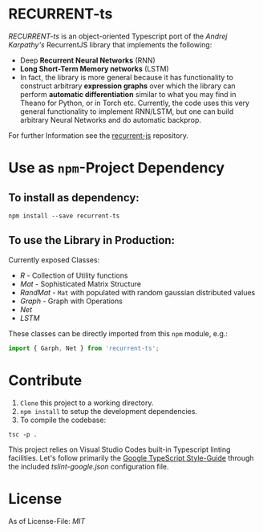 # RECURRENT-ts

*RECURRENT-ts* is an object-oriented Typescript port of the _Andrej Karpathy's_ RecurrentJS library that implements the following:

* Deep **Recurrent Neural Networks** (RNN) 
* **Long Short-Term Memory networks** (LSTM) 
* In fact, the library is more general because it has functionality to construct arbitrary **expression graphs** over which the library can perform **automatic differentiation** similar to what you may find in Theano for Python, or in Torch etc. Currently, the code uses this very general functionality to implement RNN/LSTM, but one can build arbitrary Neural Networks and do automatic backprop.

For further Information see the [recurrent-js](https://github.com/karpathy/recurrentjs) repository.

# Use as `npm`-Project Dependency

## To install as dependency:

```
npm install --save recurrent-ts
```

## To use the Library in Production:

Currently exposed Classes:

* *R* - Collection of Utility functions
* *Mat* - Sophisticated Matrix Structure
* *RandMat* - `Mat` with populated with random gaussian distributed values
* *Graph* - Graph with Operations
* *Net*
* *LSTM*

These classes can be directly imported from this `npm` module, e.g.:
```typescript
import { Garph, Net } from 'recurrent-ts';
```

# Contribute

1. `Clone` this project to a working directory.
2. `npm install` to setup the development dependencies.
3. To compile the codebase:

```
tsc -p .
```

This project relies on Visual Studio Codes built-in Typescript linting facilities. Let's follow primarily the [Google TypeScript Style-Guide](https://github.com/google/ts-style) through the included *tslint-google.json* configuration file.

# License

As of License-File: *MIT*
